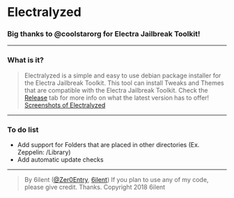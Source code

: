 # Electralyzed 
### Big thanks to @coolstarorg for Electra Jailbreak Toolkit!
---
### What is it?
> Electralyzed is a simple and easy to use debian package installer for the Electra Jailbreak Toolkit.
This tool can install Tweaks and Themes that are compatible with the Electra Jailbreak Toolkit.
Check the [Release](https://github.com/6ilent/electralyzed/releases) tab for more info on what the latest version has to offer!
[Screenshots of Electralyzed](https://imgur.com/a/YxWoL)
---
### To do list
* Add support for Folders that are placed in other directories (Ex. Zeppelin: /Library)
* Add automatic update checks
---
> By 6ilent ([@Zer0Entry](https://twitter.com/zer0entry), [6ilent](http://reddit.com/user/6ilent))
If you plan to use any of my code, please give credit. Thanks. Copyright 2018 6ilent
